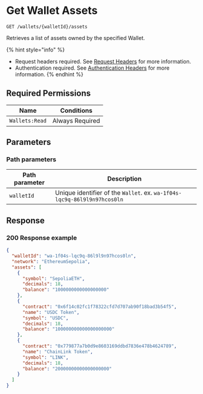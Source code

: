 # Get Wallet Assets

`GET /wallets/{walletId}/assets`

Retrieves a list of assets owned by the specified Wallet.

{% hint style="info" %}
* Request headers required. See [Request Headers](../../getting-started/request-headers.md) for more information.
* Authentication required. See [Authentication Headers](../../getting-started/request-headers.md#authentication-headers) for more information.
{% endhint %}

## Required Permissions

| Name           | Conditions      |
| -------------- | --------------- |
| `Wallets:Read` | Always Required |

## Parameters <a href="#request-example.1" id="request-example.1"></a>

### Path parameters <a href="#path-parameters" id="path-parameters"></a>

| Path parameter | Description                                                              |
| -------------- | ------------------------------------------------------------------------ |
| `walletId`     | Unique identifier of the `Wallet`. ex. `wa-1f04s-lqc9q-86l9l9n97hcos0ln` |

## Response <a href="#response" id="response"></a>

### 200 Response example <a href="#response-example" id="response-example"></a>

```json
{
  "walletId": "wa-1f04s-lqc9q-86l9l9n97hcos0ln",
  "network": "EthereumSepolia",
  "assets": [
    {
      "symbol": "SepoliaETH",
      "decimals": 18,
      "balance": "1000000000000000000"
    },
    {
      "contract": "0x6f14c02fc1f78322cfd7d707ab90f18bad3b54f5",
      "name": "USDC Token",
      "symbol": "USDC",
      "decimals": 18,
      "balance": "100000000000000000000"
    },
    {
      "contract": "0x779877a7b0d9e8603169ddbd7836e478b4624789",
      "name": "ChainLink Token",
      "symbol": "LINK",
      "decimals": 18,
      "balance": "20000000000000000000"
    }
  ]
}
```
